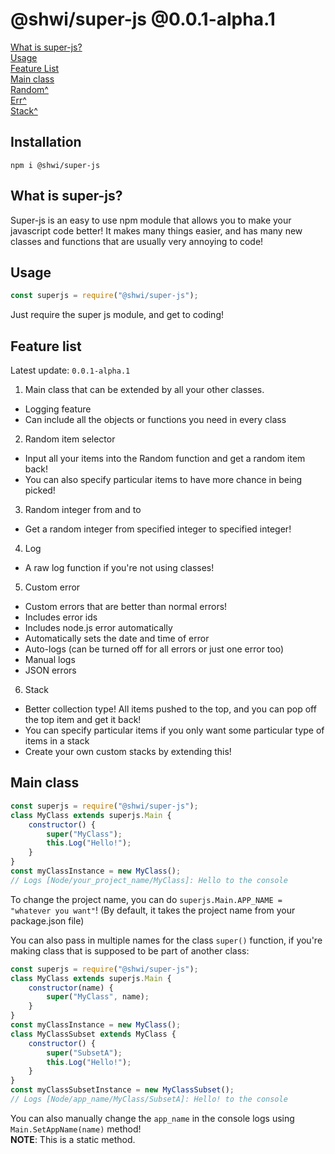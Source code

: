 # @shwi/super-js @0.0.1-alpha.1

[What is super-js?](#what-is-super-js) \
[Usage](#usage) \
[Feature List](#feature-list) \
[Main class](#main-class) \
[Random^](./Functions/Random.md) \
[Err^](./Utils/Err.md) \
[Stack^](./Stack/Stack.md)

## Installation

```
npm i @shwi/super-js
```

## What is super-js?

Super-js is an easy to use npm module that allows you to make your javascript code better! It makes many things easier, and has many new classes and functions that are usually very annoying to code!

## Usage

```js
const superjs = require("@shwi/super-js");
```

Just require the super js module, and get to coding!

## Feature list

Latest update: `0.0.1-alpha.1`

1. Main class that can be extended by all your other classes.

- Logging feature
- Can include all the objects or functions you need in every class

2. Random item selector

- Input all your items into the Random function and get a random item back!
- You can also specify particular items to have more chance in being picked!

3. Random integer from and to

- Get a random integer from specified integer to specified integer!

4. Log

- A raw log function if you're not using classes!

5. Custom error

- Custom errors that are better than normal errors!
- Includes error ids
- Includes node.js error automatically
- Automatically sets the date and time of error
- Auto-logs (can be turned off for all errors or just one error too)
- Manual logs
- JSON errors

6. Stack

- Better collection type! All items pushed to the top, and you can pop off the top item and get it back!
- You can specify particular items if you only want some particular type of items in a stack
- Create your own custom stacks by extending this!

## Main class

```js
const superjs = require("@shwi/super-js");
class MyClass extends superjs.Main {
	constructor() {
		super("MyClass");
		this.Log("Hello!");
	}
}
const myClassInstance = new MyClass();
// Logs [Node/your_project_name/MyClass]: Hello to the console
```

To change the project name, you can do `superjs.Main.APP_NAME = "whatever you want"`!
(By default, it takes the project name from your package.json file)

You can also pass in multiple names for the class `super()` function, if you're making class that is supposed to be part of another class:

```js
const superjs = require("@shwi/super-js");
class MyClass extends superjs.Main {
	constructor(name) {
		super("MyClass", name);
	}
}
const myClassInstance = new MyClass();
class MyClassSubset extends MyClass {
	constructor() {
		super("SubsetA");
		this.Log("Hello!");
	}
}
const myClassSubsetInstance = new MyClassSubset();
// Logs [Node/app_name/MyClass/SubsetA]: Hello! to the console
```

You can also manually change the `app_name` in the console logs using `Main.SetAppName(name)` method! \
**NOTE**: This is a static method.
